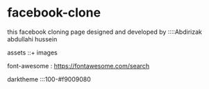 # facebook-clone

this facebook cloning page designed and developed by ::::Abdirizak abdullahi hussein 


assets ::+ images

font-awesome : https://fontawesome.com/search

darktheme :::100-#f9009080
